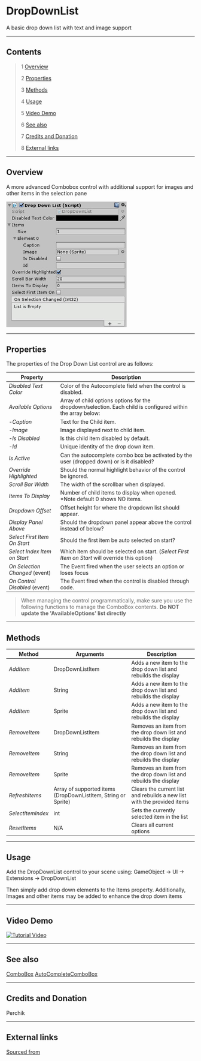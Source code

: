 # DropDownList

A basic drop down list with text and image support

<!--![](Images/ Game Image.jpg)-->

---------

## Contents

> 1 [Overview](#overview)
>
> 2 [Properties](#properties)
>
> 3 [Methods](#methods)
>
> 4 [Usage](#usage)
>
> 5 [Video Demo](#video-demo)
>
> 6 [See also](#see-also)
>
> 7 [Credits and Donation](#credits-and-donation)
>
> 8 [External links](#external-links)

---------

## Overview

A more advanced Combobox control with additional support for images and other items in the selection pane

![Drop Down List Inspector](Images/DropDownListInspector.jpg)

---------

## Properties

The properties of the Drop Down List control are as follows:

Property | Description
|-|-|
*Disabled Text Color*|Color of the Autocomplete field when the control is disabled.
*Available Options*|Array of child options options for the dropdown/selection. Each child is configured within the array below:
-*Caption*|Text for the Child item.
-*Image*|Image displayed next to child item.
-*Is Disabled*|Is this child item disabled by default.
-*Id*|Unique identity of the drop down item.
*Is Active*|Can the autocomplete combo box be activated by the user (dropped down) or is it disabled?
*Override Highlighted*|Should the normal highlight behavior of the control be ignored.
*Scroll Bar Width*|The width of the scrollbar when displayed.
*Items To Display*|Number of child items to display when opened. *Note default 0 shows NO items.
*Dropdown Offset*|Offset height for where the dropdown list should appear.
*Display Panel Above*|Should the dropdown panel appear above the control instead of below?
*Select First Item On Start*|Should the first item be auto selected on start?
*Select Index Item on Start*|Which item should be selected on start. (*Select First Item on Start* will override this option)
*On Selection Changed* (event) |The Event fired when the user selects an option or loses focus
*On Control Disabled* (event) |The Event fired when the control is disabled through code.

> When managing the control programmatically, make sure you use the following functions to manage the ComboBox contents. **Do NOT update the 'AvailableOptions' list directly**

---------

## Methods

Method | Arguments | Description
|-|-|-|
*AddItem*|DropDownListItem|Adds a new item to the drop down list and rebuilds the display
*AddItem*|String|Adds a new item to the drop down list and rebuilds the display
*AddItem*|Sprite|Adds a new item to the drop down list and rebuilds the display
*RemoveItem*|DropDownListItem|Removes an item from the drop down list and rebuilds the display
*RemoveItem*|String|Removes an item from the drop down list and rebuilds the display
*RemoveItem*|Sprite|Removes an item from the drop down list and rebuilds the display
*RefreshItems*|Array of supported items (DropDownListItem, String or Sprite)|Clears the current list and rebuilds a new list with the provided items
*SelectItemIndex*|int|Sets the currently selected item in the list
*ResetItems*|N/A|Clears all current options

---------

## Usage

Add the DropDownList control to your scene using:
GameObject -> UI -> Extensions -> DropDownList

Then simply add drop down elements to the Items property.  Additionally, Images and other items may be added to enhance the drop down items

---------

## Video Demo

[![Tutorial Video](http://img.youtube.com/vi/JrEfs47FoOE/0.jpg)](http://www.youtube.com/watch?v=JrEfs47FoOE "Dropdown List Tutorial")

---------

## See also

[ComboBox](/Controls/ComboBox.md)
[AutoCompleteComboBox](/Controls/AutoCompleteComboBox.md)

---------

## Credits and Donation

Perchik

---------

## External links

[Sourced from](http://forum.unity3d.com/threads/receive-onclick-event-and-pass-it-on-to-lower-ui-elements.293642/)
